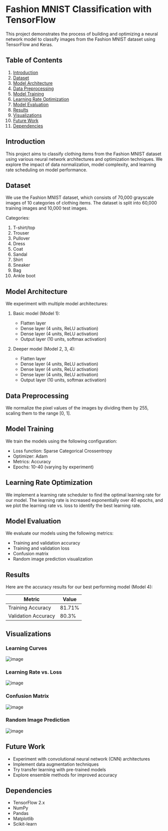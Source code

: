 # Fashion MNIST Classification with TensorFlow

This project demonstrates the process of building and optimizing a neural network model to classify images from the Fashion MNIST dataset using TensorFlow and Keras.

## Table of Contents
1. [Introduction](#introduction)
2. [Dataset](#dataset)
3. [Model Architecture](#model-architecture)
4. [Data Preprocessing](#data-preprocessing)
5. [Model Training](#model-training)
6. [Learning Rate Optimization](#learning-rate-optimization)
7. [Model Evaluation](#model-evaluation)
8. [Results](#results)
9. [Visualizations](#visualizations)
10. [Future Work](#future-work)
11. [Dependencies](#dependencies)

## Introduction

This project aims to classify clothing items from the Fashion MNIST dataset using various neural network architectures and optimization techniques. We explore the impact of data normalization, model complexity, and learning rate scheduling on model performance.

## Dataset

We use the Fashion MNIST dataset, which consists of 70,000 grayscale images of 10 categories of clothing items. The dataset is split into 60,000 training images and 10,000 test images.

Categories:
1. T-shirt/top
2. Trouser
3. Pullover
4. Dress
5. Coat
6. Sandal
7. Shirt
8. Sneaker
9. Bag
10. Ankle boot

## Model Architecture

We experiment with multiple model architectures:

1. Basic model (Model 1):
   - Flatten layer
   - Dense layer (4 units, ReLU activation)
   - Dense layer (4 units, ReLU activation)
   - Output layer (10 units, softmax activation)

2. Deeper model (Model 2, 3, 4):
   - Flatten layer
   - Dense layer (4 units, ReLU activation)
   - Dense layer (4 units, ReLU activation)
   - Dense layer (4 units, ReLU activation)
   - Output layer (10 units, softmax activation)

## Data Preprocessing

We normalize the pixel values of the images by dividing them by 255, scaling them to the range [0, 1].

## Model Training

We train the models using the following configuration:
- Loss function: Sparse Categorical Crossentropy
- Optimizer: Adam
- Metrics: Accuracy
- Epochs: 10-40 (varying by experiment)

## Learning Rate Optimization

We implement a learning rate scheduler to find the optimal learning rate for our model. The learning rate is increased exponentially over 40 epochs, and we plot the learning rate vs. loss to identify the best learning rate.

## Model Evaluation

We evaluate our models using the following metrics:
- Training and validation accuracy
- Training and validation loss
- Confusion matrix
- Random image prediction visualization

## Results

Here are the accuracy results for our best performing model (Model 4):

| Metric | Value |
|--------|-------|
| Training Accuracy | 81.71% |
| Validation Accuracy | 80.3% |

## Visualizations

### Learning Curves

![image](https://github.com/user-attachments/assets/b3c81f95-46f6-4dc5-8c70-d2a3ae8e4519)

### Learning Rate vs. Loss

![image](https://github.com/user-attachments/assets/6d435c90-c70e-48ea-bd67-139a1a2baec0)

### Confusion Matrix

![image](https://github.com/user-attachments/assets/c999201a-5da1-447c-9816-458e334ecd07)

### Random Image Prediction

![image](https://github.com/user-attachments/assets/3809c577-8ca7-411a-b9a8-50d1997b4e24)

## Future Work

- Experiment with convolutional neural network (CNN) architectures
- Implement data augmentation techniques
- Try transfer learning with pre-trained models
- Explore ensemble methods for improved accuracy

## Dependencies

- TensorFlow 2.x
- NumPy
- Pandas
- Matplotlib
- Scikit-learn
